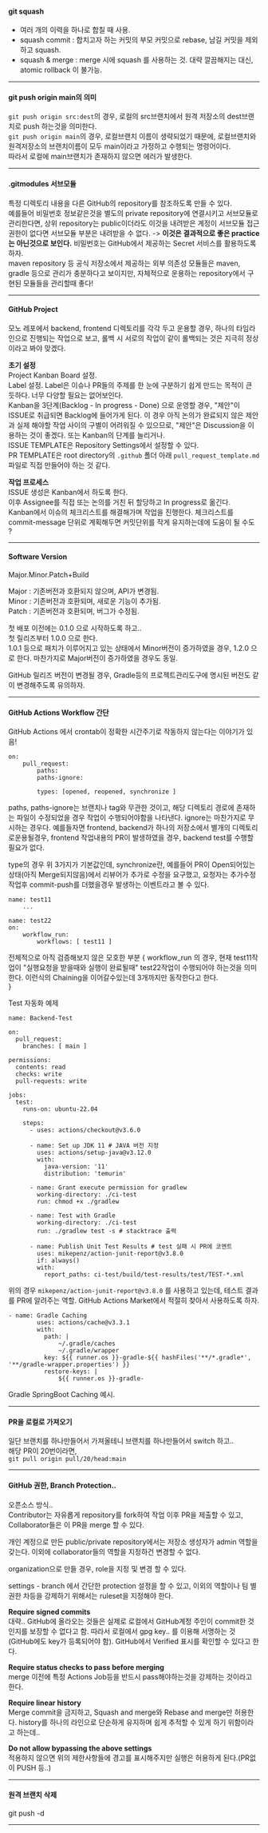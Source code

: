 #### git squash
- 여러 개의 이력을 하나로 합칠 때 사용.
- squash commit : 합치고자 하는 커밋의 부모 커밋으로 rebase, 남길 커밋을 제외하고 squash.
- squash & merge : merge 시에 squash 를 사용하는 것. 대략 깔끔해지는 대신, atomic rollback 이 불가능.  

---  

#### git push origin main의 의미  
`git push origin src:dest`의 경우, 로컬의 src브랜치에서 원격 저장소의 dest브랜치로 push 하는것을 의미한다.  
`git push origin main`의 경우, 로컬브랜치 이름이 생략되었기 때문에, 로컬브랜치와 원격저장소의 브랜치이름이 모두 main이라고 가정하고 수행되는 명령어이다.  
따라서 로컬에 main브랜치가 존재하지 않으면 에러가 발생한다.  

---  

#### .gitmodules 서브모듈  
특정 디렉토리 내용을 다른 GitHub의 repository를 참조하도록 만들 수 있다.  
예를들어 비밀번호 정보같은것을 별도의 private repository에 연결시키고 서브모듈로 관리한다면, 상위 repository는 public이더라도 이것을 내려받은 계정이 서브모듈 접근권한이 없다면 서브모듈 부분은 내려받을 수 없다. -> **이것은 결과적으로 좋은 practice는 아닌것으로 보인다.** 비밀번호는 GitHub에서 제공하는 Secret 서비스를 활용하도록 하자.  
maven repository 등 공식 저장소에서 제공하는 외부 의존성 모듈들은 maven, gradle 등으로 관리가 충분하다고 보이지만, 자체적으로 운용하는 repository에서 구현된 모듈들을 관리할때 좋다!  

---  

#### GitHub Project  

모노 레포에서 backend, frontend 디렉토리를 각각 두고 운용할 경우, 하나의 타임라인으로 진행되는 작업으로 보고, 롤백 시 서로의 작업이 같이 롤백되는 것은 지극히 정상이라고 봐야 맞겠다.  

**초기 설정**  
Project Kanban Board 설정.    
Label 설정. Label은 이슈나 PR들의 주제를 한 눈에 구분하기 쉽게 만드는 목적이 큰 듯하다. 너무 다양할 필요는 없어보인다.  
Kanban을 3단계(Backlog - In progress - Done) 으로 운영할 경우, "제안"이 ISSUE로 취급되면 Backlog에 들어가게 된다. 이 경우 아직 논의가 완료되지 않은 제안과 실제 해야할 작업 사이의 구별이 어려워질 수 있으므로, "제안"은 Discussion을 이용하는 것이 좋겠다. 또는 Kanban의 단계를 늘리거나.  
ISSUE TEMPLATE은 Repository Settings에서 설정할 수 있다.  
PR TEMPLATE은 root directory의 `.github` 폴더 아래 `pull_request_template.md` 파일로 직접 만들어야 하는 것 같다.  

**작업 프로세스**  
ISSUE 생성은 Kanban에서 하도록 한다.  
이후 Assignee를 직접 또는 논의를 거친 뒤 할당하고 In progress로 옮긴다.  
Kanban에서 이슈의 체크리스트를 해결해가며 작업을 진행한다. 체크리스트를 commit-message 단위로 계획해두면 커밋단위를 작게 유지하는데에 도움이 될 수도 ?  

---  

#### Software Version  
Major.Minor.Patch+Build  

Major : 기존버전과 호환되지 않으며, API가 변경됨.  
Minor : 기존버전과 호환되며, 새로운 기능이 추가됨.  
Patch : 기존버전과 호환되며, 버그가 수정됨.  

첫 배포 이전에는 0.1.0 으로 시작하도록 하고..  
첫 릴리즈부터 1.0.0 으로 한다.  
1.0.1 등으로 패치가 이루어지고 있는 상태에서 Minor버전이 증가하였을 경우, 1.2.0 으로 한다. 마찬가지로 Major버전이 증가하였을 경우도 동일.  

GitHub 릴리즈 버전이 변경될 경우, Gradle등의 프로젝트관리도구에 명시된 버전도 같이 변경해주도록 유의하자.  

---
 
#### GitHub Actions Workflow 간단  
GitHub Actions 에서 crontab이 정확한 시간주기로 작동하지 않는다는 이야기가 있음!  

```
on:
	pull_request:
		paths:
		paths-ignore:
		
		types: [opened, reopened, synchronize ]
```  
paths, paths-ignore는 브랜치나 tag와 무관한 것이고, 해당 디렉토리 경로에 존재하는 파일이 수정되었을 경우 작업이 수행되어야함을 나타낸다. ignore는 마찬가지로 무시하는 경우다. 예를들자면 frontend, backend가 하나의 저장소에서 별개의 디렉토리로운용될경우, frontend 작업내용의 PR이 발생하였을 경우, backend test를 수행할 필요가 없다.  

type의 경우 위 3가지가 기본값인데, synchronize란, 예를들어 PR이 Open되어있는상태(아직 Merge되지않음)에서 리뷰어가 추가로 수정을 요구했고, 요청자는 추가수정 작업후 commit-push를 더했을경우 발생하는 이벤트라고 볼 수 있다.  

```
name: test11
	...

name: test22
on:
	workflow_run:
		workflows: [ test11 ]
```
전체적으로 아직 검증해보지 않은 모호한 부분 {
	workflow_run 의 경우, 현재 test11작업이 "실행요청을 받을때와 실행이 완료될때" test22작업이 수행되어야 하는것을 의미한다. 이런식의 Chaining을 이어갈수있는데 3개까지만 동작한다고 한다.  
}

Test 자동화 예제  
```
name: Backend-Test

on:
  pull_request:
    branches: [ main ]

permissions:
  contents: read
  checks: write
  pull-requests: write

jobs:
  test:
    runs-on: ubuntu-22.04 

    steps:
      - uses: actions/checkout@v3.6.0

      - name: Set up JDK 11 # JAVA 버전 지정
        uses: actions/setup-java@v3.12.0
        with:
          java-version: '11'
          distribution: 'temurin'

      - name: Grant execute permission for gradlew
        working-directory: ./ci-test
        run: chmod +x ./gradlew

      - name: Test with Gradle 
        working-directory: ./ci-test
        run: ./gradlew test -s # stacktrace 출력

      - name: Publish Unit Test Results # test 실패 시 PR에 코멘트
        uses: mikepenz/action-junit-report@v3.8.0
        if: always()
        with:
          report_paths: ci-test/build/test-results/test/TEST-*.xml
```  
위의 경우 `mikepenz/action-junit-report@v3.8.0` 를 사용하고 있는데, 테스트 결과를 PR에 알려주는 역할. GitHub Actions Market에서 적절히 찾아서 사용하도록 하자.  


```
- name: Gradle Caching
        uses: actions/cache@v3.3.1
        with:
          path: |  
              ~/.gradle/caches
              ~/.gradle/wrapper
          key: ${{ runner.os }}-gradle-${{ hashFiles('**/*.gradle*', '**/gradle-wrapper.properties') }}
          restore-keys: |
              ${{ runner.os }}-gradle-
```  
Gradle SpringBoot Caching 예시.  


---  

#### PR을 로컬로 가져오기  
일단 브랜치를 하나만들어서 가져올테니 브랜치를 하나만들어서 switch 하고..  
해당 PR이 20번이라면,  
`git pull origin pull/20/head:main`  

---  

#### GitHub 권한, Branch Protection..    
오픈소스 방식..  
Contributor는 자유롭게 repository를 fork하여 작업 이후 PR을 제출할 수 있고, Collaborator들은 이 PR을 merge 할 수 있다.  

개인 계정으로 만든 public/private repository에서는 저장소 생성자가 admin 역할을 갖는다. 이외에 collaborator들의 역할을 지정하건 변경할 수 없다.  

organization으로 만들 경우, role을 지정 및 변경 할 수 있다.  

settings - branch 에서 간단한 protection 설정을 할 수 있고, 이외의 역할이나 팀 별 권한 차등을 강제하기 위해서는 ruleset을 지정해야 한다.  

**Require signed commits**  
대략.. GitHub에 올라오는 것들은 실제로 로컬에서 GitHub계정 주인이 commit한 것인지를 보장할 수 없다고 함. 따라서 로컬에서 gpg key.. 를 이용해 서명하는 것(GitHub에도 key가 등록되어야 함). GitHub에서 Verified 표시를 확인할 수 있다고 한다.    

**Require status checks to pass before merging**  
merge 이전에 특정 Actions Job등을 반드시 pass해야하는것을 강제하는 것이라고 한다.  

**Require linear history**  
Merge commit을 금지하고, Squash and merge와 Rebase and merge만 허용한다. history를 하나의 라인으로 단순하게 유지하며 쉽게 추적할 수 있게 하기 위함이라고 하는데..    

**Do not allow bypassing the above settings**  
적용하지 않으면 위의 제한사항들에 경고를 표시해주지만 실행은 허용하게 된다.(PR없이 PUSH 등..)  

---  

#### 원격 브랜치 삭제  
git push <remote-repo-alias> -d <branch-to-delete>  

---  





	
			